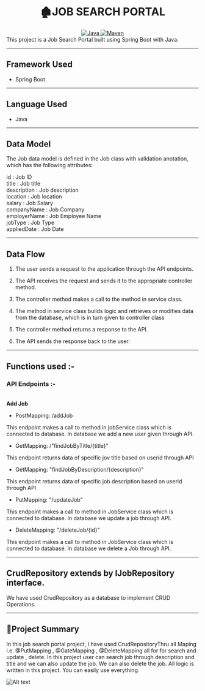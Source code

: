 <center>
<h1> 🏚️JOB SEARCH PORTAL</h1>
</center>
<center>
<a href="Java url">
    <img alt="Java" src="https://img.shields.io/badge/Java->=8-darkblue.svg" />
</a>
<a href="Maven url" >
    <img alt="Maven" src="https://img.shields.io/badge/maven-3.0.5-brightgreen.svg" />
</a>
</center>
This project is a Job Search Portal built using Spring Boot with Java.

---

## Framework Used
* Spring Boot

---

## Language Used
* Java

---

## Data Model

The Job data model is defined in the Job class with validation anotation, which has the following attributes:

   id : Job ID <br>
   title : Job title <br>
   description : Job description <br>
   location : Job location <br>
   salary : Job Salary <br>
   companyName : Job Company <br>
   employerName : Job Employee Name <br>
   jobType : Job Type <br>
   appliedDate : Job Date <br>


---

## Data Flow

1. The user sends a request to the application through the API endpoints.
2. The API receives the request and sends it to the appropriate controller method.
3. The controller method makes a call to the method in service class.

4. The method in service class builds logic and retrieves or modifies data from the database, which is in turn given to controller class
5. The controller method returns a response to the API.
6. The API sends the response back to the user.

---

## Functions used :-

### API Endpoints :-
</br>
<b> Add Job </b>

* PostMapping: /addJob

This endpoint makes a call to method in jobService class which is connected to database. In database we add a new user given through API.


* GetMapping: /"findJobByTitle/{title}"

This endpoint returns data of specific jov title based on userid through API


* GetMapping: "findJobByDescription/{description}"

This endpoint returns data of specific job description based on userid through API


* PutMapping: "/updateJob"

This endpoint makes a call to method in JobService class which is connected to database. In database we update a job through API.


* DeleteMapping: "/deleteJob/{id}"

This endpoint makes a call to method in JobService class which is connected to database. In database we delete a Job through API.


---

## CrudRepository extends by IJobRepository interface.


We have used CrudRepository as a database to implement CRUD Operations.

---

## 📝Project Summary

In this job search portal project, I have used CrudRepositoryThru all Maping i.e. @PutMapping , @GateMapping , @DeleteMapping all for for search and update , delete.  In this project user can search job through description and title and we can also update the job.  We can also delete the job.  All logic is written in this project.  You can easily use everything.

![Alt text](https://media.tenor.com/Ra5kgH_k8yMAAAAj/thank-you-thank-you-heart.gif)

